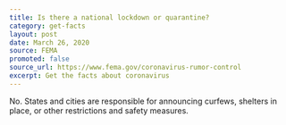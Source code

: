 ```yaml
---
title: Is there a national lockdown or quarantine?
category: get-facts
layout: post
date: March 26, 2020
source: FEMA
promoted: false
source_url: https://www.fema.gov/coronavirus-rumor-control
excerpt: Get the facts about coronavirus
---
```


No. States and cities are responsible for announcing curfews, shelters in place, or other restrictions and safety measures.